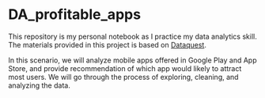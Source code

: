 # DA_profitable_apps
This repository is my personal notebook as I practice my data analytics skill.<br>
The materials provided in this project is based on [Dataquest](https://www.dataquest.io).

In this scenario, we will analyze mobile apps offered in Google Play and App Store, and provide recommendation of which app would likely to attract most users.
We will go through the process of exploring, cleaning, and analyzing the data.
